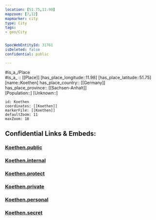 ```yaml
---
location: [51.75,11.98] 
mapzoom: [7,12] 
mapmarker: city 
type: City
tags:
- geo/City


SpocWebEntityId: 31761
isDeleted: false
confidential: public

---
```

#is_a_/Place  
#is_a_ :: [[Place]] 
[has_place_longitude::11.98] 
[has_place_latitude::51.75] 
[name::Koethen] 
has_place_country:: [[Germany]]  
has_place_province:: [[Sachsen-Anhalt]]  
[Population::] 
[Unknown::] 


```leaflet
id: Koethen
coordinates: [[Koethen]] 
markerFile: [[Koethen]] 
defaultZoom: 11 
maxZoom: 18
```


## Confidential Links & Embeds: 

### [Koethen.public](/_public/\Earth\Continent\Europe\Europe~Central\Germany\Germany~East\Sachsen-Anhalt\counties~SA\Anhalt-Bitterfeld\cities~Bitterfeld\Köthen~Anhalt\CityKoethen.public.md) 

### [Koethen.internal](/_internal/\Earth\Continent\Europe\Europe~Central\Germany\Germany~East\Sachsen-Anhalt\counties~SA\Anhalt-Bitterfeld\cities~Bitterfeld\Köthen~Anhalt\CityKoethen.internal.md) 

### [Koethen.protect](/_protect/\Earth\Continent\Europe\Europe~Central\Germany\Germany~East\Sachsen-Anhalt\counties~SA\Anhalt-Bitterfeld\cities~Bitterfeld\Köthen~Anhalt\CityKoethen.protect.md) 

### [Koethen.private](/_private/\Earth\Continent\Europe\Europe~Central\Germany\Germany~East\Sachsen-Anhalt\counties~SA\Anhalt-Bitterfeld\cities~Bitterfeld\Köthen~Anhalt\CityKoethen.private.md) 

### [Koethen.personal](/_personal/\Earth\Continent\Europe\Europe~Central\Germany\Germany~East\Sachsen-Anhalt\counties~SA\Anhalt-Bitterfeld\cities~Bitterfeld\Köthen~Anhalt\CityKoethen.personal.md) 

### [Koethen.secret](/_secret/\Earth\Continent\Europe\Europe~Central\Germany\Germany~East\Sachsen-Anhalt\counties~SA\Anhalt-Bitterfeld\cities~Bitterfeld\Köthen~Anhalt\CityKoethen.secret.md)

